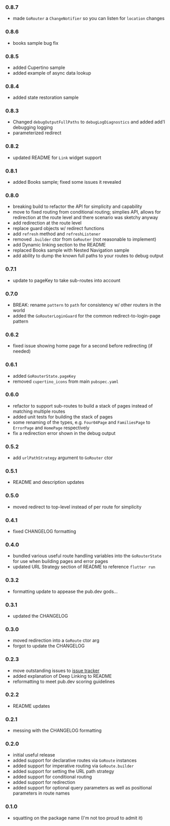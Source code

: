 ### 0.8.7
- made `GoRouter` a `ChangeNotifier` so you can listen for `location` changes


### 0.8.6
- books sample bug fix


### 0.8.5
- added Cupertino sample
- added example of async data lookup


### 0.8.4
- added state restoration sample


### 0.8.3
- Changed `debugOutputFullPaths` to `debugLogDiagnostics` and added add'l
  debugging logging
- parameterized redirect


### 0.8.2
- updated README for `Link` widget support


### 0.8.1
- added Books sample; fixed some issues it revealed


### 0.8.0
- breaking build to refactor the API for simplicity and capability
- move to fixed routing from conditional routing; simplies API, allows for
  redirection at the route level and there scenario was sketchy anyway
- add redirection at the route level
- replace guard objects w/ redirect functions
- add `refresh` method and `refreshListener`
- removed `.builder` ctor from `GoRouter` (not reasonable to implement)
- add Dynamic linking section to the README
- replaced Books sample with Nested Navigation sample
- add ability to dump the known full paths to your routes to debug output


### 0.7.1
- update to pageKey to take sub-routes into account


### 0.7.0
- BREAK: rename `pattern` to `path` for consistency w/ other routers in the
  world
- added the `GoRouterLoginGuard` for the common redirect-to-login-page pattern


### 0.6.2
- fixed issue showing home page for a second before redirecting (if needed)


### 0.6.1
- added `GoRouterState.pageKey`
- removed `cupertino_icons` from main `pubspec.yaml`


### 0.6.0
- refactor to support sub-routes to build a stack of pages instead of matching
  multiple routes
- added unit tests for building the stack of pages
- some renaming of the types, e.g. `Four04Page` and `FamiliesPage` to
  `ErrorPage` and `HomePage` respectively
- fix a redirection error shown in the debug output


### 0.5.2
- add `urlPathStrategy` argument to `GoRouter` ctor


### 0.5.1
- README and description updates


### 0.5.0
- moved redirect to top-level instead of per route for simplicity


### 0.4.1
- fixed CHANGELOG formatting


### 0.4.0
- bundled various useful route handling variables into the `GoRouterState` for
  use when building pages and error pages
- updated URL Strategy section of README to reference `flutter run`


### 0.3.2
- formatting update to appease the pub.dev gods...


### 0.3.1
- updated the CHANGELOG


### 0.3.0
- moved redirection into a `GoRoute` ctor arg
- forgot to update the CHANGELOG


### 0.2.3
- move outstanding issues to [issue
  tracker](https://github.com/csells/go_router/issues)
- added explanation of Deep Linking to README
- reformatting to meet pub.dev scoring guidelines


### 0.2.2
- README updates


### 0.2.1
- messing with the CHANGELOG formatting


### 0.2.0
- initial useful release
- added support for declarative routes via `GoRoute` instances
- added support for imperative routing via `GoRoute.builder`
- added support for setting the URL path strategy
- added support for conditional routing
- added support for redirection
- added support for optional query parameters as well as positional parameters
  in route names


### 0.1.0
- squatting on the package name (I'm not too proud to admit it)
